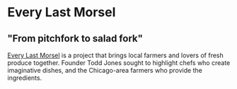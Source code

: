 Every Last Morsel
=================

"From pitchfork to salad fork"
------------------------------

[Every Last Morsel](http://recipes.everylastmorsel.com "Every Last Morsel") is a project that brings local farmers and lovers of fresh produce together. Founder Todd Jones sought to highlight chefs who create imaginative dishes, and the Chicago-area farmers who provide the ingredients.